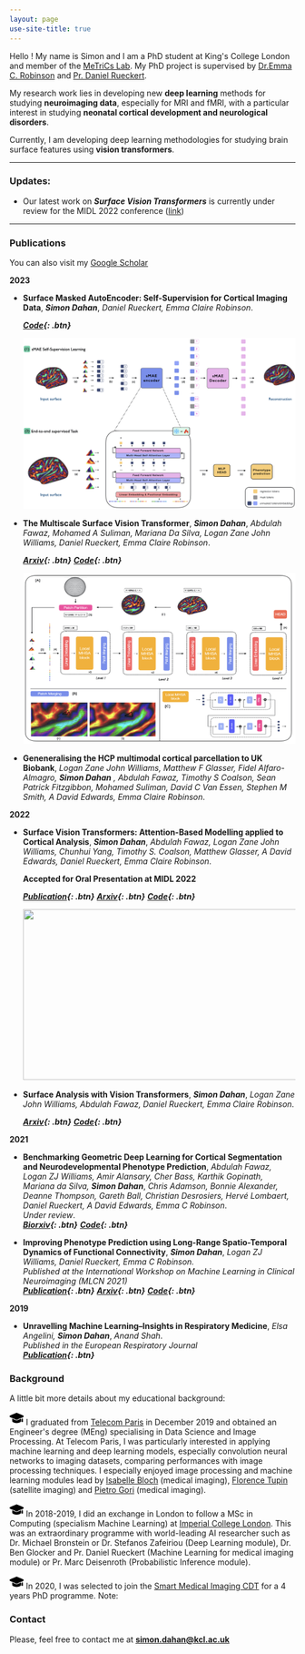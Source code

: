 ```yaml
---
layout: page
use-site-title: true
---
```


<a id="aboutme"></a>

Hello ! My name is Simon and I am a PhD student at King's College London and member of the [MeTriCs Lab](https://metrics-lab.github.io/). My PhD project is supervised by [Dr.Emma C. Robinson](https://scholar.google.com/citations?hl=fr&user=WXAAOb0AAAAJ) and [Pr. Daniel Rueckert](https://scholar.google.com/citations?user=H0O0WnQAAAAJ&hl=fr).

My research work lies in developing new **deep learning** methods for studying **neuroimaging data**, especially for MRI and fMRI, with a particular interest in studying **neonatal cortical development and neurological disorders**. 

Currently, I am developing deep learning methodologies for studying brain surface features using **vision transformers**. 

--------
<a id="updates"></a>
### Updates:

- Our latest work on ***Surface Vision Transformers*** is currently under review for the MIDL 2022 conference ([link](https://openreview.net/forum?id=mpp843Bsf-))


--------
<a id="publications"></a>
### Publications

You can also visit my [Google Scholar](https://scholar.google.com/citations?user=JcbJqX0AAAAJ&hl=en&oi=ao)

**2023**

- **Surface Masked AutoEncoder: Self-Supervision for Cortical Imaging Data**, ***Simon Dahan***, *Daniel Rueckert, Emma Claire Robinson*.<br/>

  ***[Code](http://www.github.com/metrics-lab/surface-vision-transformers/){: .btn}***

  <img src="/smae.jpeg" width="500" height="300">
  
- **The Multiscale Surface Vision Transformer**, ***Simon Dahan***, *Abdulah Fawaz, Mohamed A Suliman, Mariana Da Silva, Logan Zane John Williams, Daniel Rueckert, Emma Claire Robinson*.<br/>

  ***[Arxiv](https://arxiv.org/abs/2303.11909){: .btn}***
  ***[Code](http://www.github.com/metrics-lab/surface-vision-transformers/){: .btn}***

  <img src="/ms-sit.jpeg" width="500" height="300">

- **Geneneralising the HCP multimodal cortical parcellation to UK Biobank**, *Logan Zane John Williams, Matthew F Glasser, Fidel Alfaro-Almagro,* ***Simon Dahan*** *, Abdulah Fawaz, Timothy S Coalson, Sean Patrick Fitzgibbon, Mohamed Suliman, David C Van Essen, Stephen M Smith, A David Edwards, Emma Claire Robinson*.<br/>

**2022**

- **Surface Vision Transformers: Attention-Based Modelling applied to Cortical Analysis**, ***Simon Dahan***, *Abdulah Fawaz, Logan Zane John Williams, Chunhui Yang, Timothy S. Coalson, Matthew Glasser, A David Edwards, Daniel Rueckert, Emma Claire Robinson*.<br/>

  **Accepted for Oral Presentation at MIDL 2022**
  
  ***[Publication](https://link.springer.com/chapter/10.1007/978-3-030-87586-2_15){: .btn}***
  ***[Arxiv](https://arxiv.org/abs/2109.03115){: .btn}***
  ***[Code](http://www.github.com/metrics-lab/surface-vision-transformers/){: .btn}***

  <img src="/sit_gif.gif" width="500" height="300">

- **Surface Analysis with Vision Transformers**, ***Simon Dahan***, *Logan Zane John Williams, Abdulah Fawaz, Daniel Rueckert, Emma Claire Robinson*.<br/>

  ***[Arxiv](https://arxiv.org/abs/2109.03115){: .btn}***
  ***[Code](http://www.github.com/metrics-lab/surface-vision-transformers/){: .btn}***

**2021**

- **Benchmarking Geometric Deep Learning for Cortical Segmentation and Neurodevelopmental Phenotype Prediction**, *Abdulah Fawaz, Logan ZJ Williams, Amir Alansary, Cher Bass, Karthik Gopinath, Mariana da Silva,* ***Simon Dahan***, *Chris Adamson, Bonnie Alexander, Deanne Thompson, Gareth Ball, Christian Desrosiers, Hervé Lombaert, Daniel Rueckert, A David Edwards, Emma C Robinson*.<br/>
  *Under review*.<br/>
  ***[Biorxiv](https://www.biorxiv.org/content/10.1101/2021.12.01.470730v1){: .btn}***
  ***[Code](https://github.com/Abdulah-Fawaz/Benchmarking-Surface-DL){: .btn}***


- **Improving Phenotype Prediction using Long-Range Spatio-Temporal Dynamics of Functional Connectivity**, ***Simon Dahan***, *Logan ZJ Williams, Daniel Rueckert, Emma C Robinson.*  <br/>
  *Published at the International Workshop on Machine Learning in Clinical Neuroimaging (MLCN 2021)* <br/>
  ***[Publication](https://link.springer.com/chapter/10.1007/978-3-030-87586-2_15){: .btn}***
  ***[Arxiv](https://arxiv.org/abs/2109.03115){: .btn}***
  ***[Code](http://www.github.com/metrics-lab/ST-fMRI/){: .btn}***
 
 **2019**
  
 - **Unravelling Machine Learning–Insights in Respiratory Medicine**, *Elsa Angelini,* ***Simon Dahan***, *Anand Shah*.<br/>
  *Published in the European Respiratory Journal*<br/>
  ***[Publication](https://erj.ersjournals.com/content/54/6/1901216.full){: .btn}***

<a id="background"></a>
### Background

A little bit more details about my educational background:

<img src="./graduate.png" alt="Graduate Logo" width="25" height="25"> I graduated from [Telecom Paris](https://www.telecom-paris.fr/) in December 2019 and obtained an Engineer's degree (MEng) specialising in Data Science and Image Processing. At Telecom Paris, I was particularly interested in applying machine learning and deep learning models, especially convolution neural networks to imaging datasets, comparing performances with image processing techniques. I especially enjoyed image processing and machine learning modules lead by [Isabelle Bloch](https://scholar.google.com/citations?hl=en&user=7BFEwr4AAAAJ&view_op=list_works&sortby=pubdate) (medical imaging), [Florence Tupin](https://scholar.google.com/citations?hl=en&user=j9x2t78AAAAJ) (satellite imaging) and [Pietro Gori](https://scholar.google.com/citations?view_op=list_works&hl=en&hl=en&user=id9wCjsAAAAJ&sortby=pubdate) (medical imaging).

<img src="./graduate.png" alt="Graduate Logo" width="25" height="25"> In 2018-2019, I did an exchange in London to follow a MSc in Computing (specialism Machine Learning) at [Imperial College London](https://www.imperial.ac.uk/). This was an extraordinary programme with world-leading AI researcher such as Dr. Michael Bronstein or Dr. Stefanos Zafeiriou (Deep Learning module), Dr. Ben Glocker and Pr. Daniel Rueckert (Machine Learning for medical imaging module) or Pr. Marc Deisenroth (Probabilistic Inference module).

<img src="./graduate.png" alt="Graduate Logo" width="25" height="25"> In 2020, I was selected to join the [Smart Medical Imaging CDT](https://www.imagingcdt.com/) for a 4 years PhD programme.
Note:


<a id="contact"></a>
### Contact

Please, feel free to contact me at **simon.dahan@kcl.ac.uk**
